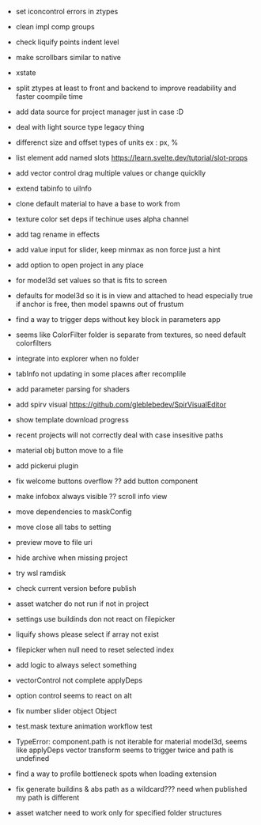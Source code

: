 -   set iconcontrol errors in ztypes

-   clean impl comp groups
-   check liquify points indent level
-   make scrollbars similar to native
-   xstate
-   split ztypes at least to front and backend to improve readability and faster coompile time
-   add data source for project manager just in case :D
-   deal with light source type legacy thing
-   differenct size and offset types of units ex : px, %

-   list element add named slots https://learn.svelte.dev/tutorial/slot-props
-   add vector control drag multiple values or change quicklly
-   extend tabinfo to uiInfo
-   clone default material to have a base to work from
-   texture color set deps if techinue uses alpha channel
-   add tag rename in effects
-   add value input for slider, keep minmax as non force just a hint
-   add option to open project in any place
-   for model3d set values so that is fits to screen
-   defaults for model3d so it is in view and attached to head
    especially true if anchor is free, then model spawns out of frustum
-   find a way to trigger deps without key block in parameters app
-   seems like ColorFilter folder is separate from textures, so need default colorfilters
-   integrate into explorer when no folder
-   tabInfo not updating in some places after recomplile
-   add parameter parsing for shaders
-   add spirv visual https://github.com/gleblebedev/SpirVisualEditor
-   show template download progress
-   recent projects will not correctly deal with case insesitive paths
-   material obj button move to a file
-   add pickerui plugin
-   fix welcome buttons overflow ?? add button component
-   make infobox always visible ?? scroll info view
-   move dependencies to maskConfig
-   move close all tabs to setting
-   preview move to file uri
-   hide archive when missing project
-   try wsl ramdisk
-   check current version before publish
-   asset watcher do not run if not in project
-   settings use buildinds don not react on filepicker
-   liquify shows please select if array not exist

-   filepicker when null need to reset selected index
-   add logic to always select something
-   vectorControl not complete applyDeps
-   option control seems to react on alt
-   fix number slider object Object
-   test.mask texture animation workflow test
-   TypeError: component.path is not iterable for material model3d, seems like applyDeps
    vector transform seems to trigger twice and path is undefined
-   find a way to profile bottleneck spots when loading extension

-   fix generate buildins & abs path as a wildcard??? need when published my path is different
-   asset watcher need to work only for specified folder structures
